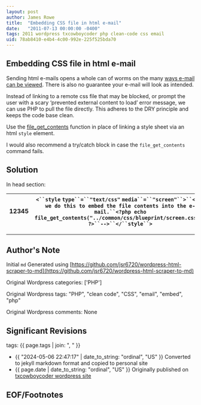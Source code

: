 ```yaml
---
layout: post
author: James Rowe
title:  "Embedding CSS file in html e-mail"
date:   "2011-07-13 00:00:00 -0400"
tags: 2011 wordpress txcowboycoder php clean-code css email
uid: 78ab8410-e4b4-4c00-992e-225f525bda70
---
```



## Embedding CSS file in html e-mail


Sending html e-mails opens a whole can of worms on the many [ways e-mail can be viewed](http://www.alistapart.com/articles/cssemail/). There is also no guarantee your e-mail will look as intended.


Instead of linking to a remote css file that may be blocked, or prompt the user with a scary ‘prevented external content to load’ error message, we can use PHP to pull the file directly. This adheres to the DRY principle and keeps the code base clean.


Use the [file\_get\_contents](http://php.net/file_get_contents) function in place of linking a style sheet via an html `style` element.


I would also recommend a try/catch block in case the `file_get_contents` command fails.


## Solution


In head section:




| 12345 | `<``style` `type``=``"text/css"` `media``=``"screen"``>``<!-- we do this to embed the file contents into the e-mail.``<?php echo file_get_contents("../common/css/blueprint/screen.css"); ?>``-->``</``style``>` |
| --- | --- |




---

## Author's Note

Initial `md` Generated using [https://github.com/jsr6720/wordpress-html-scraper-to-md](https://github.com/jsr6720/wordpress-html-scraper-to-md)

Original Wordpress categories: ['PHP']

Original Wordpress tags: "PHP", "clean code", "CSS", "email", "embed", "php"

Original Wordpress comments: None

## Significant Revisions

tags: {{ page.tags | join: ", " }} <!-- todo move this somewhere -->

- {{ "2024-05-06 22:47:17" | date_to_string: "ordinal", "US" }} Converted to jekyll markdown format and copied to personal site
- {{ page.date | date_to_string: "ordinal", "US" }} Originally published on [txcowboycoder wordpress site](https://txcowboycoder.wordpress.com/2011/07/13/embedding-css-file-in-html-e-mail/)

## EOF/Footnotes

